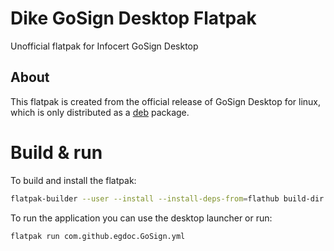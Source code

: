 # Dike GoSign Desktop Flatpak

Unofficial flatpak for Infocert GoSign Desktop

## About
This flatpak is created from the official release of GoSign Desktop for linux, which
is only distributed as a [deb](https://rinnovofirma.infocert.it/gosign/download/linux/latest/) package.

# Build & run
To build and install the flatpak:

```bash
flatpak-builder --user --install --install-deps-from=flathub build-dir com.github.egdoc.GoSign.yml --force-clean
```

To run the application you can use the desktop launcher or run:

```bash
flatpak run com.github.egdoc.GoSign.yml
```
